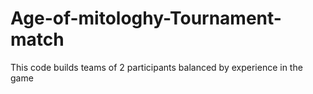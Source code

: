 # Age-of-mitologhy-Tournament-match
This code builds teams of 2 participants balanced by experience in the game
